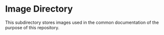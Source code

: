 # Image Directory

This subdirectory stores images used in the common documentation of the purpose of this repository.
